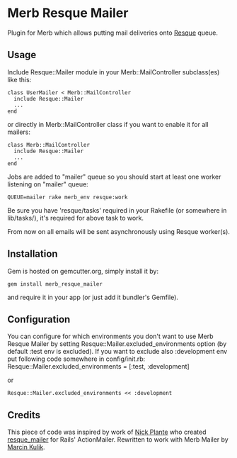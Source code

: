 Merb Resque Mailer
==================

Plugin for Merb which allows putting mail deliveries onto [Resque](http://github.com/defunkt/resque) queue.

Usage
-----

Include Resque::Mailer module in your Merb::MailController subclass(es) like this: 

    class UserMailer < Merb::MailController
      include Resque::Mailer
      ...
    end

or directly in Merb::MailController class if you want to enable it for all mailers:

    class Merb::MailController
      include Resque::Mailer
      ...
    end

Jobs are added to "mailer" queue so you should start at least one worker listening on "mailer" queue:

    QUEUE=mailer rake merb_env resque:work

Be sure you have 'resque/tasks' required in your Rakefile (or somewhere in lib/tasks/), it's required for above task to work. 

From now on all emails will be sent asynchronously using Resque worker(s).

Installation
------------

Gem is hosted on gemcutter.org, simply install it by:

    gem install merb_resque_mailer

and require it in your app (or just add it bundler's Gemfile).

Configuration
-------------

You can configure for which environments you don't want to use Merb Resque Mailer by setting Resque::Mailer.excluded_environments option (by default :test env is excluded). If you want to exclude also :development env put following code somewhere in config/init.rb:
    Resque::Mailer.excluded_environments = [:test, :development]

or

    Resque::Mailer.excluded_environments << :development

Credits
-------

This piece of code was inspired by work of [Nick Plante](http://github.com/zapnap) who created [resque_mailer](http://github.com/zapnap/resque_mailer) for Rails' ActionMailer. Rewritten to work with Merb Mailer by [Marcin Kulik](http://github.com/sickill).

